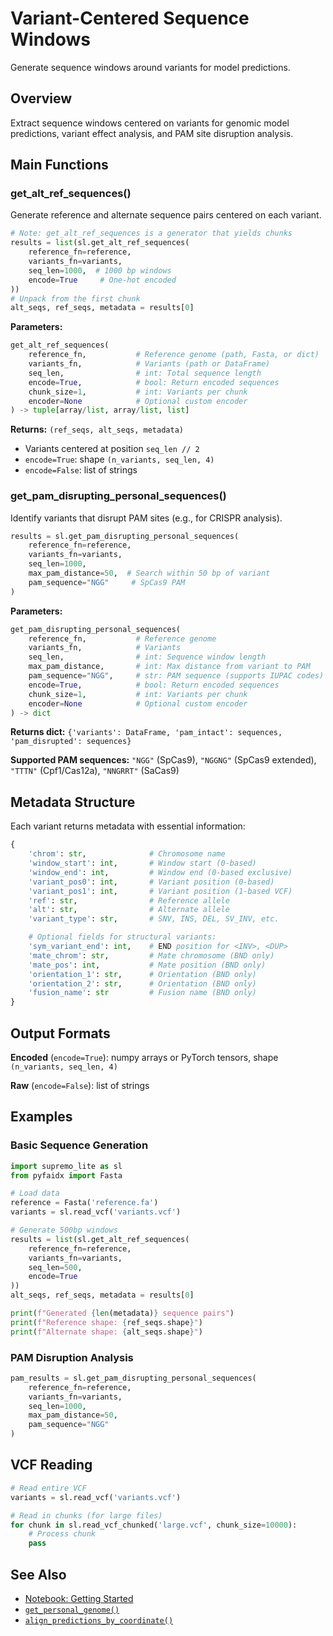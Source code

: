 # Variant-Centered Sequence Windows

Generate sequence windows around variants for model predictions.

## Overview

Extract sequence windows centered on variants for genomic model predictions, variant effect analysis, and PAM site disruption analysis.

## Main Functions

### get_alt_ref_sequences()

Generate reference and alternate sequence pairs centered on each variant.

```python
# Note: get_alt_ref_sequences is a generator that yields chunks
results = list(sl.get_alt_ref_sequences(
    reference_fn=reference,
    variants_fn=variants,
    seq_len=1000,  # 1000 bp windows
    encode=True     # One-hot encoded
))
# Unpack from the first chunk
alt_seqs, ref_seqs, metadata = results[0]
```

**Parameters:**
```python
get_alt_ref_sequences(
    reference_fn,           # Reference genome (path, Fasta, or dict)
    variants_fn,            # Variants (path or DataFrame)
    seq_len,                # int: Total sequence length
    encode=True,            # bool: Return encoded sequences
    chunk_size=1,           # int: Variants per chunk
    encoder=None            # Optional custom encoder
) -> tuple[array/list, array/list, list]
```

**Returns:** `(ref_seqs, alt_seqs, metadata)`
- Variants centered at position `seq_len // 2`
- `encode=True`: shape `(n_variants, seq_len, 4)`
- `encode=False`: list of strings

### get_pam_disrupting_personal_sequences()

Identify variants that disrupt PAM sites (e.g., for CRISPR analysis).

```python
results = sl.get_pam_disrupting_personal_sequences(
    reference_fn=reference,
    variants_fn=variants,
    seq_len=1000,
    max_pam_distance=50,  # Search within 50 bp of variant
    pam_sequence="NGG"     # SpCas9 PAM
)
```

**Parameters:**
```python
get_pam_disrupting_personal_sequences(
    reference_fn,           # Reference genome
    variants_fn,            # Variants
    seq_len,                # int: Sequence window length
    max_pam_distance,       # int: Max distance from variant to PAM
    pam_sequence="NGG",     # str: PAM sequence (supports IUPAC codes)
    encode=True,            # bool: Return encoded sequences
    chunk_size=1,           # int: Variants per chunk
    encoder=None            # Optional custom encoder
) -> dict
```

**Returns dict:** `{'variants': DataFrame, 'pam_intact': sequences, 'pam_disrupted': sequences}`

**Supported PAM sequences:** `"NGG"` (SpCas9), `"NGGNG"` (SpCas9 extended), `"TTTN"` (Cpf1/Cas12a), `"NNGRRT"` (SaCas9)

## Metadata Structure

Each variant returns metadata with essential information:

```python
{
    'chrom': str,              # Chromosome name
    'window_start': int,       # Window start (0-based)
    'window_end': int,         # Window end (0-based exclusive)
    'variant_pos0': int,       # Variant position (0-based)
    'variant_pos1': int,       # Variant position (1-based VCF)
    'ref': str,                # Reference allele
    'alt': str,                # Alternate allele
    'variant_type': str,       # SNV, INS, DEL, SV_INV, etc.

    # Optional fields for structural variants:
    'sym_variant_end': int,    # END position for <INV>, <DUP>
    'mate_chrom': str,         # Mate chromosome (BND only)
    'mate_pos': int,           # Mate position (BND only)
    'orientation_1': str,      # Orientation (BND only)
    'orientation_2': str,      # Orientation (BND only)
    'fusion_name': str         # Fusion name (BND only)
}
```

## Output Formats

**Encoded** (`encode=True`): numpy arrays or PyTorch tensors, shape `(n_variants, seq_len, 4)`

**Raw** (`encode=False`): list of strings

## Examples

### Basic Sequence Generation

```python
import supremo_lite as sl
from pyfaidx import Fasta

# Load data
reference = Fasta('reference.fa')
variants = sl.read_vcf('variants.vcf')

# Generate 500bp windows
results = list(sl.get_alt_ref_sequences(
    reference_fn=reference,
    variants_fn=variants,
    seq_len=500,
    encode=True
))
alt_seqs, ref_seqs, metadata = results[0]

print(f"Generated {len(metadata)} sequence pairs")
print(f"Reference shape: {ref_seqs.shape}")
print(f"Alternate shape: {alt_seqs.shape}")
```

### PAM Disruption Analysis

```python
pam_results = sl.get_pam_disrupting_personal_sequences(
    reference_fn=reference,
    variants_fn=variants,
    seq_len=1000,
    max_pam_distance=50,
    pam_sequence="NGG"
)
```

## VCF Reading

```python
# Read entire VCF
variants = sl.read_vcf('variants.vcf')

# Read in chunks (for large files)
for chunk in sl.read_vcf_chunked('large.vcf', chunk_size=10000):
    # Process chunk
    pass
```

## See Also

- [Notebook: Getting Started](../notebooks/01_getting_started.ipynb)
- [`get_personal_genome()`](personalization.md)
- [`align_predictions_by_coordinate()`](prediction_alignment.md)
